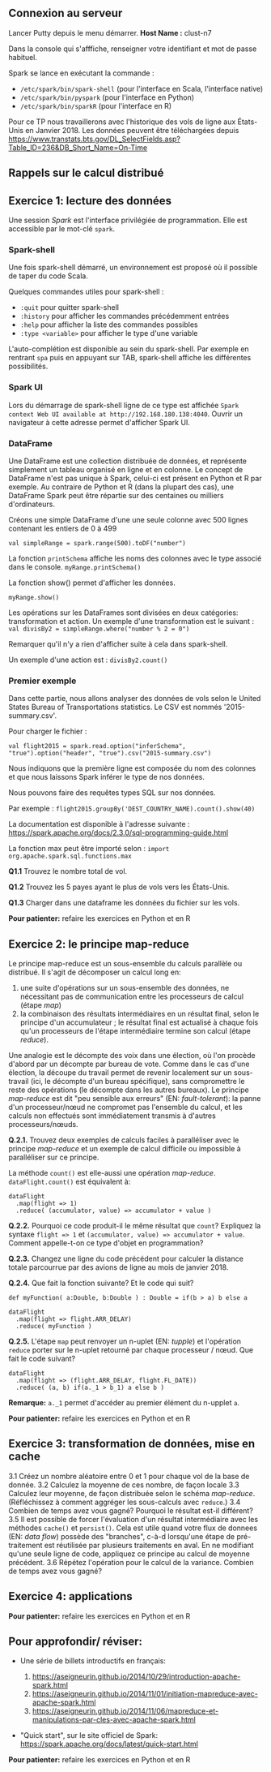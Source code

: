 ## Connexion au serveur

Lancer Putty depuis le menu démarrer.
**Host Name :** clust-n7

Dans la console qui s'afffiche, renseigner votre identifiant et mot de passe habituel.

Spark se lance en exécutant la commande :

- `/etc/spark/bin/spark-shell` (pour l'interface en Scala, l'interface native)
- `/etc/spark/bin/pyspark` (pour l'interface en Python)
- `/etc/spark/bin/sparkR`  (pour l'interface en R)

Pour ce TP nous travaillerons avec l'historique des vols de ligne aux États-Unis en Janvier 2018. Les données peuvent être téléchargées depuis https://www.transtats.bts.gov/DL_SelectFields.asp?Table_ID=236&DB_Short_Name=On-Time

## Rappels sur le calcul distribué

## Exercice 1: lecture des données

Une session *Spark* est l'interface privilégiée de programmation. Elle est accessible par le mot-clé `spark`.

### Spark-shell

Une fois spark-shell démarré, un environnement est proposé où il possible de taper du code Scala.

Quelques commandes utiles pour spark-shell :
- `:quit` pour quitter spark-shell
- `:history` pour afficher les commandes précédemment entrées
- `:help` pour afficher la liste des commandes possibles
- `:type <variable>` pour afficher le type d'une variable

L'auto-complétion est disponible au sein du spark-shell. Par exemple en rentrant `spa` puis en appuyant sur TAB, spark-shell affiche les différentes possibilités.

### Spark UI

Lors du démarrage de spark-shell ligne de ce type est affichée `Spark context Web UI available at http://192.168.180.138:4040`.
Ouvrir un navigateur à cette adresse permet d'afficher Spark UI.

### DataFrame

Une DataFrame est une collection distribuée de données, et représente simplement un tableau organisé en ligne et en colonne.
Le concept de DataFrame n'est pas unique à Spark, celui-ci est présent en Python et R par exemple.
Au contraire de Python et R (dans la plupart des cas), une DataFrame Spark peut être répartie sur des centaines ou milliers d'ordinateurs.

Créons une simple DataFrame d'une une seule colonne avec 500 lignes contenant les entiers de 0 à 499

`val simpleRange = spark.range(500).toDF("number")`

La fonction `printSchema` affiche les noms des colonnes avec le type associé dans le console.
`myRange.printSchema()`

La fonction show() permet d'afficher les données.

`myRange.show()`

Les opérations sur les DataFrames sont divisées en deux catégories: transformation et action.
Un exemple d'une transformation est le suivant :
`val divisBy2 = simpleRange.where("number % 2 = 0")`

Remarquer qu'il n'y a rien d'afficher suite à cela dans spark-shell.

Un exemple d'une action est :
`divisBy2.count()`

### Premier exemple

Dans cette partie, nous allons analyser des données de vols selon le United States Bureau of Transportations statistics.
Le CSV est nommés '2015-summary.csv'.

Pour charger le fichier :

```{scala}
val flight2015 = spark.read.option("inferSchema", "true").option("header", "true").csv("2015-summary.csv")
```
Nous indiquons que la première ligne est composée du nom des colonnes et que nous laissons Spark inférer le type de nos données.


Nous pouvons faire des requêtes types SQL sur nos données.

Par exemple : 
`flight2015.groupBy('DEST_COUNTRY_NAME).count().show(40)`

La documentation est disponible à l'adresse suivante : https://spark.apache.org/docs/2.3.0/sql-programming-guide.html

La fonction max peut être importé selon : `import org.apache.spark.sql.functions.max`

**Q1.1** Trouvez le nombre total de vol.

**Q1.2** Trouvez les 5 payes ayant le plus de vols vers les États-Unis.

**Q1.3** Charger dans une dataframe les données du fichier sur les vols.


<!-- filter -->

**Pour patienter:** refaire les exercices en Python et en R

## Exercice 2: le principe map-reduce

Le principe map-reduce est un sous-ensemble du calculs parallèle ou distribué. Il s'agit de décomposer un calcul long en:

1. une suite d'opérations sur un sous-ensemble des données, ne nécessitant pas de communication entre les processeurs de calcul (étape *map*)
2. la combinaison des résultats intermédiaires en un résultat final, selon le principe d'un accumulateur ; le résultat final est actualisé à chaque fois qu'un processeurs de l'étape intermédiaire termine son calcul (étape *reduce*).

Une analogie est le décompte des voix dans une élection, où l'on procède d'abord par un décompte par bureau de vote. Comme dans le cas d'une élection, la découpe du travail permet de revenir localement sur un sous-travail (ici, le décompte d'un bureau spécifique), sans compromettre le reste des opérations (le décompte dans les autres bureaux). Le principe *map-reduce* est dit "peu sensible aux erreurs" (EN: _fault-tolerant_): la panne d'un processeur/nœud ne compromet pas l'ensemble du calcul, et les calculs non effectués sont immédiatement transmis à d'autres processeurs/nœuds.

**Q.2.1.** Trouvez deux exemples de calculs faciles à paralléliser avec le principe _map-reduce_ et un exemple de calcul difficile ou impossible à paralléliser sur ce principe. <!-- Facile: moyenne, somme, techniques de Monte Carlo. Difficile: inversion de matrice. Impossible: travelling salesman. Opposition entre "embarassingly parallel problems" et "inherently sequential problems"[^1]. -->

La méthode `count()` est elle-aussi une opération _map-reduce_. `dataFlight.count()` est équivalent à:

```{scala}
dataFlight
  .map(flight => 1)
  .reduce( (accumulator, value) => accumulator + value )
```

**Q.2.2.** Pourquoi ce code produit-il le même résultat que `count`? Expliquez la syntaxe `flight => 1` et `(accumulator, value) => accumulator + value`. Comment appelle-t-on ce type d'objet en programmation?

<!-- Au fur et à mesure que les différentes sous-tâches ont fini leur exécution, `accumulator` se rapproche du résultat attendu. (En réalité l'opération `reduce` est le plus souvent commutative puisque le résultat final doit être le même quel que soit l'ordre d'exécution des tâches du `map`. La distinction formelle entre `accumulator` et `value` est donc plus pédagogique qu'autre chose.) -->

**Q.2.3.** Changez une ligne du code précédent pour calculer la distance totale parcourrue par des avions de ligne au mois de janvier 2018.

**Q.2.4.** Que fait la fonction suivante? Et le code qui suit?

```{scala}
def myFunction( a:Double, b:Double ) : Double = if(b > a) b else a

dataFlight
  .map(flight => flight.ARR_DELAY)
  .reduce( myFunction )
```
<!-- Il est possible d'utiliser des fonctions nommées dans l'étape reduce. -->

**Q.2.5.** L'étape `map` peut renvoyer un n-uplet (EN: _tupple_) et l'opération `reduce` porter sur le n-uplet retourné par chaque processeur / nœud. Que fait le code suivant?

```{scala}
dataFlight
  .map(flight => (flight.ARR_DELAY, flight.FL_DATE))
  .reduce( (a, b) if(a._1 > b_1) a else b )
```

**Remarque:** `a._1` permet d'accéder au premier élément du n-upplet `a`.

[^1]: https://softwareengineering.stackexchange.com/questions/144787/what-kind-of-problems-does-mapreduce-solve ; https://stackoverflow.com/questions/806569/whats-the-opposite-of-embarrassingly-parallel ; https://en.wikipedia.org/wiki/Embarrassingly_parallel

**Pour patienter:** refaire les exercices en Python et en R

## Exercice 3: transformation de données, mise en cache

<!-- fonctions à voir: sort -->

3.1 Créez un nombre aléatoire entre 0 et 1 pour chaque vol de la base de donnée.
3.2 Calculez la moyenne de ces nombre, de façon locale
3.3 Calculez leur moyenne, de façon distribuée selon le schéma _map-reduce_. (Réfléchissez à comment aggréger les sous-calculs avec `reduce`.) <!-- Solution facile: 2 variables. Solutions difficile: map renvoie un tupple. -->
3.4 Combien de temps avez vous gagné? Pourquoi le résultat est-il différent? <!-- Spark pratique l'évaluation retardée (EN: _lazy evaluation_): les expressions sont gardées en forme littérale jusqu'à ce qu'une étape `reduce` soit appelée (`count` compte comme `reduce`). Du coup, la génération aléatoire est effectuée plusieurs fois. -->
3.5 Il est possible de forcer l'évaluation d'un résultat intermédiaire avec les méthodes `cache()` et `persist()`. Cela est utile quand votre flux de donnees (EN: _data flow_) possède des "branches", c-à-d lorsqu'une étape de pré-traitement est réutilisée par plusieurs traitements en aval. En ne modifiant qu'une seule ligne de code, appliquez ce principe au calcul de moyenne précédent.
3.6 Répétez l'opération pour le calcul de la variance. Combien de temps avez vous gagné?


## Exercice 4: applications

**Pour patienter:** refaire les exercices en Python et en R





## Pour approfondir/ réviser:

- Une série de billets introductifs en français:
    1. https://aseigneurin.github.io/2014/10/29/introduction-apache-spark.html
    2. https://aseigneurin.github.io/2014/11/01/initiation-mapreduce-avec-apache-spark.html
    3. https://aseigneurin.github.io/2014/11/06/mapreduce-et-manipulations-par-cles-avec-apache-spark.html
    
- "Quick start", sur le site officiel de Spark: https://spark.apache.org/docs/latest/quick-start.html

**Pour patienter:** refaire les exercices en Python et en R

